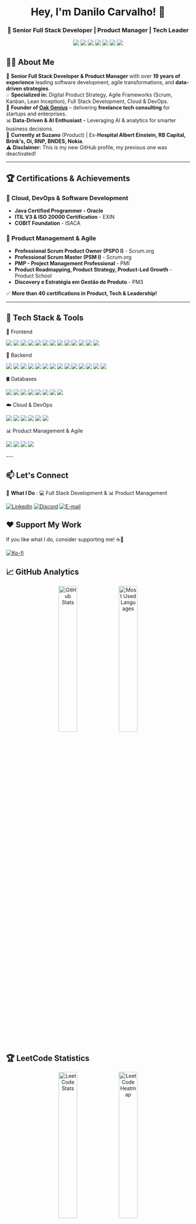  
<h1 align="center">Hey, I'm Danilo Carvalho! 👋</h1>
<h3 align="center">🚀 Senior Full Stack Developer | Product Manager | Tech Leader</h3>

<p align="center">
  <img src="https://img.shields.io/badge/Senior%20Developer-%F0%9F%92%BB-darkgreen" />
  <img src="https://img.shields.io/badge/Java%20Guru-%E2%98%95-orange" />
  <img src="https://img.shields.io/badge/Software%20Architect-%F0%9F%92%BB-red" />
  <img src="https://img.shields.io/badge/AI%20Enthusiast-%F0%9F%A7%96-lightblue" />
  <img src="https://img.shields.io/badge/Product%20Management-%F0%9F%92%A1-blue" />
  <img src="https://img.shields.io/badge/Agile%20Leader-%F0%9F%9A%80-yellow" />
  <img src="https://img.shields.io/badge/Data%20Driven-%F0%9F%93%88-green" />
</p>


## 👨‍💻 **About Me**
🔹 **Senior Full Stack Developer & Product Manager** with over **19 years of experience** leading software development, agile transformations, and **data-driven strategies**.  
💡 **Specialized in:** Digital Product Strategy, Agile Frameworks (Scrum, Kanban, Lean Inception), Full Stack Development, Cloud & DevOps.  
🚀 **Founder of [Oak Genius](https://oakgenius.com/)** – delivering **freelance tech consulting** for startups and enterprises.  
📊 **Data-Driven & AI Enthusiast** – Leveraging AI & analytics for smarter business decisions.  
📍 **Currently at Suzano** (Product) | Ex-**Hospital Albert Einstein, RB Capital, Brink's, Oi, RNP, BNDES, Nokia**.  
⚠️ **Disclaimer:** This is my new GitHub profile, my previous one was deactivated!  

---

## 🏆 **Certifications & Achievements**
### 📌 **Cloud, DevOps & Software Development**
- **Java Certified Programmer - Oracle**
- **ITIL V3 & ISO 20000 Certification** - EXIN
- **COBIT Foundation** - ISACA

### 📌 **Product Management & Agile**
- **Professional Scrum Product Owner (PSPO I)** - Scrum.org
- **Professional Scrum Master (PSM I)** - Scrum.org
- **PMP - Project Management Professional** - PMI
- **Product Roadmapping, Product Strategy, Product-Led Growth** - Product School
- **Discovery e Estratégia em Gestão de Produto** - PM3

✅ **More than 40 certifications in Product, Tech & Leadership!**  

---

## 🚀 **Tech Stack & Tools**
🎨 Frontend
<p align="left"> <img src="https://img.shields.io/badge/HTML5-orange?style=flat&logo=html5&logoColor=white" /> <img src="https://img.shields.io/badge/CSS3-blue?style=flat&logo=css3&logoColor=white" /> <img src="https://img.shields.io/badge/Sass-CC6699?style=flat&logo=sass&logoColor=white" /> <img src="https://img.shields.io/badge/Bootstrap-7952B3?style=flat&logo=bootstrap&logoColor=white" /> <img src="https://img.shields.io/badge/TailwindCSS-38B2AC?style=flat&logo=tailwind-css&logoColor=white" /> <img src="https://img.shields.io/badge/JavaScript-yellow?style=flat&logo=javascript&logoColor=black" /> <img src="https://img.shields.io/badge/TypeScript-blue?style=flat&logo=typescript&logoColor=white" /> <img src="https://img.shields.io/badge/Angular-DD0031?style=flat&logo=angular&logoColor=white" /> <img src="https://img.shields.io/badge/React-61DAFB?style=flat&logo=react&logoColor=white" /> <img src="https://img.shields.io/badge/Next.js-black?style=flat&logo=next.js&logoColor=white" /> <img src="https://img.shields.io/badge/Vue.js-4FC08D?style=flat&logo=vue.js&logoColor=white" /> <img src="https://img.shields.io/badge/Webpack-8DD6F9?style=flat&logo=webpack&logoColor=black" /> <img src="https://img.shields.io/badge/jQuery-0769AD?style=flat&logo=jquery&logoColor=white" /> </p>
🔧 Backend
<p align="left"> <img src="https://img.shields.io/badge/Node.js-339933?style=flat&logo=node.js&logoColor=white" /> <img src="https://img.shields.io/badge/Express.js-000000?style=flat&logo=express&logoColor=white" /> <img src="https://img.shields.io/badge/Spring-6DB33F?style=flat&logo=spring&logoColor=white" /> <img src="https://img.shields.io/badge/Hibernate-59666C?style=flat&logo=hibernate&logoColor=white" /> <img src="https://img.shields.io/badge/Java-orange?style=flat&logo=java&logoColor=white" /> <img src="https://img.shields.io/badge/Python-3776AB?style=flat&logo=python&logoColor=white" /> <img src="https://img.shields.io/badge/Django-092E20?style=flat&logo=django&logoColor=white" /> <img src="https://img.shields.io/badge/GraphQL-E10098?style=flat&logo=graphql&logoColor=white" /> <img src="https://img.shields.io/badge/Kafka-231F20?style=flat&logo=apache-kafka&logoColor=white" /> <img src="https://img.shields.io/badge/Flask-000000?style=flat&logo=flask&logoColor=white" /> <img src="https://img.shields.io/badge/RabbitMQ-FF6600?style=flat&logo=rabbitmq&logoColor=white" /> <img src="https://img.shields.io/badge/REST-0096D6?style=flat&logo=rest&logoColor=white" />
<img src="https://img.shields.io/badge/Vite-646CFF?style=flat&logo=vite&logoColor=white" /> <img src="https://img.shields.io/badge/Jest-C21325?style=flat&logo=jest&logoColor=white" /> </p>
🛢️ Databases
<p align="left"> <img src="https://img.shields.io/badge/MongoDB-47A248?style=flat&logo=mongodb&logoColor=white" /> <img src="https://img.shields.io/badge/MySQL-4479A1?style=flat&logo=mysql&logoColor=white" /> <img src="https://img.shields.io/badge/PostgreSQL-316192?style=flat&logo=postgresql&logoColor=white" /> <img src="https://img.shields.io/badge/MariaDB-003545?style=flat&logo=mariadb&logoColor=white" /> <img src="https://img.shields.io/badge/Oracle-F80000?style=flat&logo=oracle&logoColor=white" /> <img src="https://img.shields.io/badge/SQL%20Server-CC2927?style=flat&logo=microsoft-sql-server&logoColor=white" /> <img src="https://img.shields.io/badge/Redis-DC382D?style=flat&logo=redis&logoColor=white" /> <img src="https://img.shields.io/badge/Amazon%20RDS-527FFF?style=flat&logo=amazonrds&logoColor=white" /> </p>
☁️ Cloud & DevOps
<p align="left"> <img src="https://img.shields.io/badge/AWS-232F3E?style=flat&logo=amazon-aws&logoColor=white" /> <img src="https://img.shields.io/badge/GCP-4285F4?style=flat&logo=google-cloud&logoColor=white" /> <img src="https://img.shields.io/badge/Azure-0078D4?style=flat&logo=microsoft-azure&logoColor=white" /> <img src="https://img.shields.io/badge/Docker-2496ED?style=flat&logo=docker&logoColor=white" /> <img src="https://img.shields.io/badge/Terraform-623CE4?style=flat&logo=terraform&logoColor=white" /> <img src="https://img.shields.io/badge/Firebase-FFCA28?style=flat&logo=firebase&logoColor=black" /> </p>
📊 Product Management & Agile
<p align="left"> <img src="https://img.shields.io/badge/JIRA-0052CC?style=flat&logo=jira&logoColor=white" /> <img src="https://img.shields.io/badge/Trello-0079BF?style=flat&logo=trello&logoColor=white" /> <img src="https://img.shields.io/badge/Notion-000000?style=flat&logo=notion&logoColor=white" /> <img src="https://img.shields.io/badge/Miro-FFCC00?style=flat&logo=miro&logoColor=black" /> </p>
---

## 📫 **Let's Connect**
🎯 **What I Do** : 💻 Full Stack Development & 📊 Product Management
<p>
  <a href="https://www.linkedin.com/in/contato.danilolc" target="_blank" > <img src="https://img.shields.io/badge/LinkedIn-0A66C2?style=for-the-badge&logo=linkedin&logoColor=white" alt="LinkedIn"></a>
  <a href="https://discord.gg/seu-discord" target="_blank"> <img src="https://img.shields.io/badge/Discord-5865F2?style=for-the-badge&logo=discord&logoColor=white" alt="Discord"></a>
  <a href="mailto:dancarvofc@gmail.com" > <img src="https://img.shields.io/badge/Gmail-EA4335?style=for-the-badge&logo=gmail&logoColor=white" alt="E-mail"></a>
</p>


## ❤️ **Support My Work**
If you like what I do, consider supporting me! ☕🚀

<a href="https://ko-fi.com/seu_usuario" target="_blank">
    <img src="https://img.shields.io/badge/Buy%20Me%20a%20Coffee-Ko--fi-F16061?style=for-the-badge&logo=kofi&logoColor=white" alt="Ko-fi" />
</a>

## 📈 **GitHub Analytics**
<p align="center">
  <img src="https://github-readme-stats.vercel.app/api?username=dancarvofc&show_icons=true&theme=tokyonight&hide_border=true&count_private=true&token=SEU_NOVO_TOKEN_AQUI" alt="GitHub Stats" width="32%" />
  <img src="https://github-readme-stats.vercel.app/api/top-langs/?username=dancarvofc&layout=compact&theme=tokyonight&hide_border=true&token=SEU_NOVO_TOKEN_AQUI" alt="Most Used Languages" width="32%" />
</p>

## 🏆 **LeetCode Statistics**
<p align="center">
  <img src="https://leetcard.jacoblin.cool/8NN4U9Ol7m?theme=dark&font=Baloo%20Bhaina%202" alt="LeetCode Stats" width="32%" />
  <img src="https://leetcard.jacoblin.cool/8NN4U9Ol7m?ext=heatmap" alt="LeetCode Heatmap" width="32%" />
</p>



---

